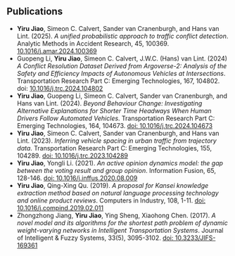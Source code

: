 ## Publications
- __Yiru Jiao__, Simeon C. Calvert, Sander van Cranenburgh, and Hans van Lint. (2025). _A unified probabilistic approach to traffic conflict detection_. Analytic Methods in Accident Research, 45, 100369. [10.1016/j.amar.2024.100369](https://doi.org/10.1016/j.amar.2024.100369)
- Guopeng Li, __Yiru Jiao__, Simeon C. Calvert, J.W.C. (Hans) van Lint. (2024) _A Conflict Resolution Dataset Derived from Argoverse-2: Analysis of the Safety and Efficiency Impacts of Autonomous Vehicles at Intersections_. Transportation Research Part C: Emerging Technologies, 167, 104802. doi: [10.1016/j.trc.2024.104802](https://doi.org/10.1016/j.trc.2024.104802)
- __Yiru Jiao__, Guopeng Li, Simeon C. Calvert, Sander van Cranenburgh, and Hans van Lint. (2024). _Beyond Behaviour Change: Investigating Alternative Explanations for Shorter Time Headways When Human Drivers Follow Automated Vehicles_. Transportation Research Part C: Emerging Technologies, 164, 104673. [doi: 10.1016/j.trc.2024.104673](https://doi.org/10.1016/j.trc.2024.104673)
- __Yiru Jiao__, Simeon C. Calvert, Sander van Cranenburgh, and Hans van Lint. (2023). _Inferring vehicle spacing in urban traffic from trajectory data_. Transportation Research Part C: Emerging Technologies, 155, 104289. [doi: 10.1016/j.trc.2023.104289](https://doi.org/10.1016/j.trc.2023.104289)
- __Yiru Jiao__, Yongli Li. (2021). _An active opinion dynamics model: the gap between the voting result and group opinion_. Information Fusion, 65, 128-146. [doi: 10.1016/j.inffus.2020.08.009](https://doi.org/10.1016/j.inffus.2020.08.009)
- __Yiru Jiao__, Qing-Xing Qu. (2019). _A proposal for Kansei knowledge extraction method based on natural language processing technology and online product reviews_. Computers in Industry, 108, 1-11. [doi: 10.1016/j.compind.2019.02.011](https://doi.org/10.1016/j.compind.2019.02.011)
- Zhongzhong Jiang, __Yiru Jiao__, Ying Sheng, Xiaohong Chen. (2017). _A novel model and its algorithms for the shortest path problem of dynamic weight-varying networks in Intelligent Transportation Systems_. Journal of Intelligent & Fuzzy Systems, 33(5), 3095-3102. [doi: 10.3233/JIFS-169361](https://doi.org/10.3233/JIFS-169361)
